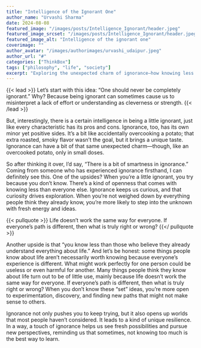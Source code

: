 ```yaml
---
title: "Intelligence of the Ignorant One"
author_name: "Urvashi Sharma"
date: 2024-08-08
featured_image: "/images/posts/Intelligence_Ignorant/header.jpeg"
featured_image_srcset: "/images/posts/Intelligence_Ignorant/header.jpeg 2100w, /images/posts/view_viewer/header.jpeg 1050w"
featured_image_alt: "Intelligence of the ignorant one"
coverimage: ""
author_avatar: "/images/authorimages/urvashi_udaipur.jpeg"
author_url: "#"
categories: ["ThinkBox"]
tags: ["philosophy", "life", "society"]
excerpt: "Exploring the unexpected charm of ignorance—how knowing less can spark curiosity, resilience, and fresh possibilities."
---
```

{{< lead >}}
Let’s start with this idea: “One should never be completely ignorant.” Why? Because being ignorant can sometimes cause us to misinterpret a lack of effort or understanding as cleverness or strength.
{{< /lead >}}

But, interestingly, there is a certain intelligence in being a little ignorant, just like every characteristic has its pros and cons. Ignorance, too, has its own minor yet positive sides. It’s a bit like accidentally overcooking a potato; that extra roasted, smoky flavor wasn’t the goal, but it brings a unique taste. Ignorance can have a bit of that same unexpected charm—though, like an overcooked potato, only in small doses.

So after thinking it over, I’d say, “There is a bit of smartness in ignorance.” Coming from someone who has experienced ignorance firsthand, I can definitely see this. One of the upsides? When you’re a little ignorant, you try because you don’t know. There’s a kind of openness that comes with knowing less than everyone else. Ignorance keeps us curious, and that curiosity drives exploration. When you’re not weighed down by everything people think they already know, you’re more likely to step into the unknown with fresh energy and ideas.

{{< pullquote >}}
Life doesn’t work the same way for everyone. If everyone’s path is different, then what is truly right or wrong?
{{</ pullquote >}}

Another upside is that “you know less than those who believe they already understand everything about life.” And let’s be honest: some things people know about life aren’t necessarily worth knowing because everyone’s experience is different. What might work perfectly for one person could be useless or even harmful for another. Many things people think they know about life turn out to be of little use, mainly because life doesn’t work the same way for everyone. If everyone’s path is different, then what is truly right or wrong? When you don’t know these “set” ideas, you’re more open to experimentation, discovery, and finding new paths that might not make sense to others.

Ignorance not only pushes you to keep trying, but it also opens up worlds that most people haven’t considered. It leads to a kind of unique resilience. In a way, a touch of ignorance helps us see fresh possibilities and pursue new perspectives, reminding us that sometimes, not knowing too much is the best way to learn.